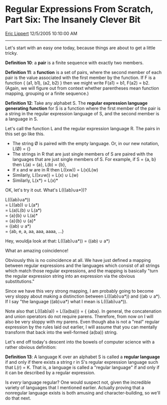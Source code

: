 # Regular Expressions From Scratch, Part Six: The Insanely Clever Bit

[Eric Lippert](https://social.msdn.microsoft.com/profile/Eric%20Lippert) 12/5/2005 10:10:00 AM

-----

Let's start with an easy one today, because things are about to get a little tricky.

**Definition 10**: a **pair** is a finite sequence with exactly two members.

**Definition 11**: a **function** is a set of pairs, where the second member of each pair is the value associated with the first member by the function. If F is a function { (a1, b1), (a2, b2) } then we might write F(a1) = b1, F(a2) = b2. (Again, we will figure out from context whether parentheses mean function mapping, grouping or a finite sequence.)

**Definition 12**: Take any alphabet S. The **regular expression language generating function** for S is a function where the first member of the pair is a string in the regular expression language of S, and the second member is a language in S.

Let's call the function L and the regular expression language R. The pairs in this set go like this.

  - The string Ø is paired with the empty language. Or, in our new notation, L(Ø) = {}
  - The strings in R that are just single members of S are paired with the languages that are just single members of S. For example, if S = {a, b} then L(a) = {a}, L(b) = {b},
  - If x and w are in R then L((xw)) = L(x)L(w)
  - Similarly, L((x∪w)) = L(x) ∪ L(w)
  - Similarly, L(x\*) = L(x)\*

OK, let's try it out. What's L(((ab)∪a\*))?

L(((ab)∪a\*))  
\= L((ab)) ∪ L(a\*)  
\= L(a)L(b) ∪ L(a\*)  
\= {a}{b} ∪ L(a)\*  
\= {a}{b} ∪ {a}\*  
\= ((ab) ∪ a\*)  
\= {ab, e, a, aa, aaa, aaaa, …}

Hey, wouldja look at that: L(((ab)∪a\*)) = ((ab) ∪ a\*)

What an amazing coincidence\!

Obviously this is no coincidence at all. We have just defined a mapping between regular expressions and the languages which consist of all strings which match those regular expressions, and the mapping is basically "turn the regular expression string into an expression via the obvious substitutions."

Since we have this very strong mapping, I am probably going to become very sloppy about making a distinction between L(((ab)∪a\*)) and ((ab ∪ a\*). If I say "the language ((ab)∪a\*) what I mean is L(((ab)∪a\*)).

Note also that L(((ab)a)) = L((a(ba))) = { {aba}. In general, the concatenation and union operators do not require parens. Therefore, from now on I will also be very sloppy with my parens. Even though aba is not a "real" regular expression by the rules laid out earlier, I will assume that you can mentally transform that back into the well-formed (a(ba)) string.

Let's end off today's descent into the bowels of computer science with a rather obvious definition:

**Definition 13**: A language K over an alphabet S is called a **regular language** if and only if there exists a string r in S's regular expression language such that L(r) = K. That is, a language is called a "regular language" if and only if it can be described by a regular expression.

Is *every* language regular? One would suspect not, given the incredible variety of languages that I mentioned earlier. Actually proving that a nonregular language exists is both amusing and character-building, so we'll do that next.

